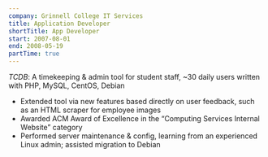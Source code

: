 ```yaml
---
company: Grinnell College IT Services
title: Application Developer
shortTitle: App Developer
start: 2007-08-01
end: 2008-05-19
partTime: true
---
```

*TCDB*: A timekeeping & admin tool for student staff, ~30 daily users written
with PHP, MySQL, CentOS, Debian

* Extended tool via new features based directly on user feedback, such as an
  HTML scraper for employee images
* Awarded ACM Award of Excellence in the “Computing Services Internal Website”
  category
* Performed server maintenance & config, learning from an experienced Linux
  admin; assisted migration to Debian
